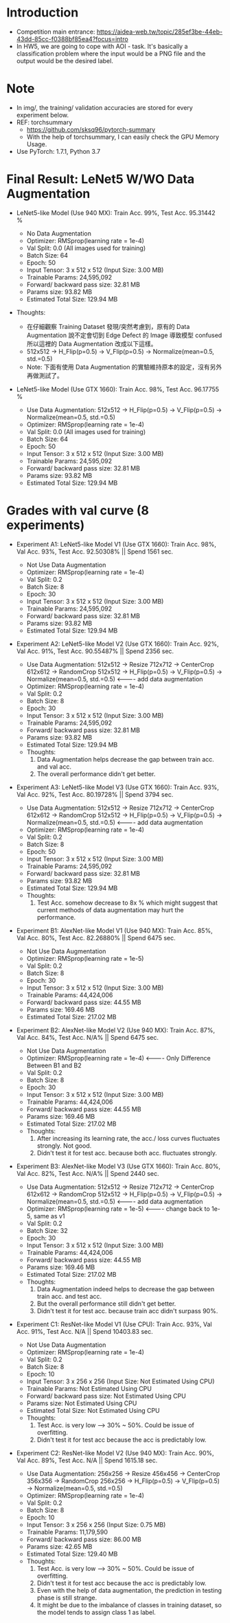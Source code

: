 
# Introduction
* Competition main entrance: https://aidea-web.tw/topic/285ef3be-44eb-43dd-85cc-f0388bf85ea4?focus=intro
* In HW5, we are going to cope with AOI - task. It's basically a classification problem where the input would be a PNG file and the output would be the desired label.

# Note
* In img/, the training/ validation accuracies are stored for every experiment below.
* REF: torchsummary
    * https://github.com/sksq96/pytorch-summary
    * With the help of torchsummary, I can easily check the GPU Memory Usage.
* Use PyTorch: 1.7.1, Python 3.7

# Final Result: LeNet5 W/WO Data Augmentation 
* LeNet5-like Model (Use 940 MX): Train Acc. 99%, Test Acc. 95.31442 %
    * No Data Augmentation    
    * Optimizer: RMSprop(learning rate = 1e-4)
    * Val Split: 0.0 (All images used for training)
    * Batch Size: 64
    * Epoch: 50
    * Input Tensor: 3 x 512 x 512 (Input Size: 3.00 MB)
    * Trainable Params: 24,595,092
    * Forward/ backward pass size: 32.81 MB
    * Params size: 93.82 MB
    * Estimated Total Size: 129.94 MB

* Thoughts:
    * 在仔細觀察 Training Dataset 發現/突然考慮到，原有的 Data Augmentation 說不定會切到 Edge Defect 的 Image 導致模型 confused 所以這裡的 Data Augmentation 改成以下這樣。
    * 512x512 → H_Flip(p=0.5) → V_Flip(p=0.5) → Normalize(mean=0.5, std.=0.5)
    * Note: 下面有使⽤ Data Augmentation 的實驗維持原本的設定，沒有另外再做測試了。

* LeNet5-like Model (Use GTX 1660): Train Acc. 98%, Test Acc. 96.17755 %
    * Use Data Augmentation: 512x512 → H_Flip(p=0.5) → V_Flip(p=0.5) → Normalize(mean=0.5, std.=0.5)
    * Optimizer: RMSprop(learning rate = 1e-4)
    * Val Split: 0.0 (All images used for training)
    * Batch Size: 64
    * Epoch: 50
    * Input Tensor: 3 x 512 x 512 (Input Size: 3.00 MB)
    * Trainable Params: 24,595,092
    * Forward/ backward pass size: 32.81 MB
    * Params size: 93.82 MB
    * Estimated Total Size: 129.94 MB

# Grades with val curve (8 experiments)
* Experiment A1: LeNet5-like Model V1 (Use GTX 1660): Train Acc. 98%, Val Acc. 93%, Test Acc. 92.50308% || Spend 1561 sec.
    * Not Use Data Augmentation
    * Optimizer: RMSprop(learning rate = 1e-4)
    * Val Split: 0.2
    * Batch Size: 8
    * Epoch: 30
    * Input Tensor: 3 x 512 x 512 (Input Size: 3.00 MB)
    * Trainable Params: 24,595,092
    * Forward/ backward pass size: 32.81 MB
    * Params size: 93.82 MB
    * Estimated Total Size: 129.94 MB

* Experiment A2: LeNet5-like Model V2 (Use GTX 1660): Train Acc. 92%, Val Acc. 91%, Test Acc. 90.55487% || Spend 2356 sec.
    * Use Data Augmentation: 512x512 -> Resize 712x712 -> CenterCrop 612x612 -> RandomCrop 512x512 -> H_Flip(p=0.5) -> V_Flip(p=0.5) -> Normalize(mean=0.5, std.=0.5) <---- add data augmentation
    * Optimizer: RMSprop(learning rate = 1e-4)
    * Val Split: 0.2
    * Batch Size: 8
    * Epoch: 30
    * Input Tensor: 3 x 512 x 512 (Input Size: 3.00 MB)
    * Trainable Params: 24,595,092
    * Forward/ backward pass size: 32.81 MB
    * Params size: 93.82 MB
    * Estimated Total Size: 129.94 MB
    * Thoughts:
        1. Data Augmentation helps decrease the gap between train acc. and val acc.
        2. The overall performance didn't get better.

* Experiment A3: LeNet5-like Model V3 (Use GTX 1660): Train Acc. 93%, Val Acc. 92%, Test Acc. 80.19728% || Spend 3794 sec.
    * Use Data Augmentation: 512x512 -> Resize 712x712 -> CenterCrop 612x612 -> RandomCrop 512x512 -> H_Flip(p=0.5) -> V_Flip(p=0.5) -> Normalize(mean=0.5, std.=0.5) <---- add data augmentation
    * Optimizer: RMSprop(learning rate = 1e-4)
    * Val Split: 0.2
    * Batch Size: 8
    * Epoch: 50
    * Input Tensor: 3 x 512 x 512 (Input Size: 3.00 MB)
    * Trainable Params: 24,595,092
    * Forward/ backward pass size: 32.81 MB
    * Params size: 93.82 MB
    * Estimated Total Size: 129.94 MB
    * Thoughts:
        1. Test Acc. somehow decrease to 8x % which might suggest that current methods of data augmentation may hurt the performance.

* Experiment B1: AlexNet-like Model V1 (Use 940 MX): Train Acc. 85%, Val Acc. 80%, Test Acc. 82.26880% || Spend 6475 sec.
    * Not Use Data Augmentation
    * Optimizer: RMSprop(learning rate = 1e-5)
    * Val Split: 0.2
    * Batch Size: 8
    * Epoch: 30
    * Input Tensor: 3 x 512 x 512 (Input Size: 3.00 MB)
    * Trainable Params: 44,424,006
    * Forward/ backward pass size: 44.55 MB
    * Params size: 169.46 MB
    * Estimated Total Size: 217.02 MB

* Experiment B2: AlexNet-like Model V2 (Use 940 MX): Train Acc. 87%, Val Acc. 84%, Test Acc. N/A% || Spend 6475 sec.
    * Not Use Data Augmentation
    * Optimizer: RMSprop(learning rate = 1e-4) <---- Only Difference Between B1 and B2
    * Val Split: 0.2
    * Batch Size: 8
    * Epoch: 30
    * Input Tensor: 3 x 512 x 512 (Input Size: 3.00 MB)
    * Trainable Params: 44,424,006
    * Forward/ backward pass size: 44.55 MB
    * Params size: 169.46 MB
    * Estimated Total Size: 217.02 MB
    * Thoughts: 
        1. After increasing its learning rate, the acc./ loss curves fluctuates strongly. Not good.
        2. Didn't test it for test acc. because both acc. fluctuates strongly.

* Experiment B3: AlexNet-like Model V3 (Use GTX 1660): Train Acc. 80%, Val Acc. 82%, Test Acc. N/A% || Spend 2440 sec.
    * Use Data Augmentation: 512x512 -> Resize 712x712 -> CenterCrop 612x612 -> RandomCrop 512x512 -> H_Flip(p=0.5) -> V_Flip(p=0.5) -> Normalize(mean=0.5, std.=0.5) <---- add data augmentation
    * Optimizer: RMSprop(learning rate = 1e-5) <---- change back to 1e-5, same as v1
    * Val Split: 0.2
    * Batch Size: 32
    * Epoch: 30
    * Input Tensor: 3 x 512 x 512 (Input Size: 3.00 MB)
    * Trainable Params: 44,424,006
    * Forward/ backward pass size: 44.55 MB
    * Params size: 169.46 MB
    * Estimated Total Size: 217.02 MB
    * Thoughts:
        1. Data Augmentation indeed helps to decrease the gap between train acc. and test acc.
        2. But the overall performance still didn't get better.
        3. Didn't test it for test acc. because train acc didn't surpass 90%.

* Experiment C1: ResNet-like Model V1 (Use CPU): Train Acc. 93%, Val Acc. 91%, Test Acc. N/A || Spend 10403.83 sec.
    * Not Use Data Augmentation
    * Optimizer: RMSprop(learning rate = 1e-4)
    * Val Split: 0.2
    * Batch Size: 8
    * Epoch: 10
    * Input Tensor: 3 x 256 x 256 (Input Size: Not Estimated Using CPU)
    * Trainable Params: Not Estimated Using CPU
    * Forward/ backward pass size: Not Estimated Using CPU
    * Params size: Not Estimated Using CPU
    * Estimated Total Size: Not Estimated Using CPU
    * Thoughts: 
        1. Test Acc. is very low --> 30% ~ 50%. Could be issue of overfitting.
        2. Didn't test it for test acc because the acc is predictably low.

* Experiment C2: ResNet-like Model V2 (Use 940 MX): Train Acc. 90%, Val Acc. 89%, Test Acc. N/A || Spend 1615.18 sec.
    * Use Data Augmentation: 256x256 -> Resize 456x456 -> CenterCrop 356x356 -> RandomCrop 256x256 -> H_Flip(p=0.5) -> V_Flip(p=0.5) -> Normalize(mean=0.5, std.=0.5)
    * Optimizer: RMSprop(learning rate = 1e-4)
    * Val Split: 0.2
    * Batch Size: 8
    * Epoch: 10
    * Input Tensor: 3 x 256 x 256 (Input Size: 0.75 MB)
    * Trainable Params: 11,179,590
    * Forward/ backward pass size: 86.00 MB
    * Params size: 42.65 MB
    * Estimated Total Size: 129.40 MB
    * Thoughts: 
        1. Test Acc. is very low --> 30% ~ 50%. Could be issue of overfitting.
        2. Didn't test it for test acc because the acc is predictably low.
        3. Even with the help of data augmentation, the prediction in testing phase is still strange.
        4. It might be due to the imbalance of classes in training dataset, so the model tends to assign class 1 as label.